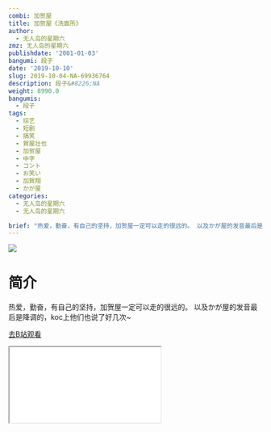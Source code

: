 ```yaml
---
combi: 加贺屋
title: 加贺屋《洗面所》
author:
  - 无人岛的星期六
zmz: 无人岛的星期六
publishdate: '2001-01-03'
bangumi: 段子
date: '2019-10-10'
slug: 2019-10-04-NA-69936764
description: 段子&#8226;NA
weight: 8990.0
bangumis:
  - 段子
tags:
  - 综艺
  - 短剧
  - 搞笑
  - 賀屋壮也
  - 加贺屋
  - 中字
  - コント
  - お笑い
  - 加賀翔
  - かが屋
categories:
  - 无人岛的星期六
  - 无人岛的星期六

brief: "热爱，勤奋，有自己的坚持，加贺屋一定可以走的很远的。 以及かが屋的发音最后是降调的，koc上他们也说了好几次~"
---
```

![](https://raw.githubusercontent.com/tcgriffith/owaraisite/master/static/tmpimg/3acfa217cef10103f2df9e8d412cee8715690447.jpg.480.jpg)
# 简介  
热爱，勤奋，有自己的坚持，加贺屋一定可以走的很远的。
以及かが屋的发音最后是降调的，koc上他们也说了好几次~  

[去B站观看](https://www.bilibili.com/video/av69936764/)
<div class ="resp-container"><iframe class="testiframe" src="//player.bilibili.com/player.html?aid=69936764"", scrolling="no", allowfullscreen="true" > </iframe></div> 
